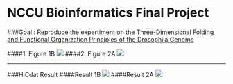 # NCCU Bioinformatics Final Project

###Goal : 
Reproduce the expertiment on the [Three-Dimensional Folding and Functional Organization Principles of the Drosophila Genome](http://admbio.ccu.edu.tw/new/seminar_pdf/1002/Three-dimensional.pdf)  

####1. Figure 1B
![](https://github.com/yad50968/NCCU_Bioinformatics_Final/blob/master/paper_1B.png)
####2. Figure 2A 
![](https://github.com/yad50968/NCCU_Bioinformatics_Final/blob/master/paper_2A.png)

---------
###HiCdat Result
####Result 1B
![](https://github.com/yad50968/NCCU_Bioinformatics_Final/blob/master/HiCdat_1B.png)
####Result 2A
![](https://github.com/yad50968/NCCU_Bioinformatics_Final/blob/master/HiCdat_2A.png)

